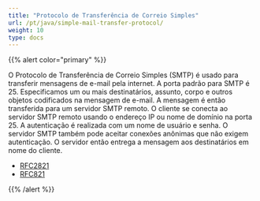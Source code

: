 ```yaml
---
title: "Protocolo de Transferência de Correio Simples"
url: /pt/java/simple-mail-transfer-protocol/
weight: 10
type: docs
---
```


{{% alert color="primary" %}} 

O Protocolo de Transferência de Correio Simples (SMTP) é usado para transferir mensagens de e-mail pela internet. A porta padrão para SMTP é 25. Especificamos um ou mais destinatários, assunto, corpo e outros objetos codificados na mensagem de e-mail. A mensagem é então transferida para um servidor SMTP remoto. O cliente se conecta ao servidor SMTP remoto usando o endereço IP ou nome de domínio na porta 25. A autenticação é realizada com um nome de usuário e senha. O servidor SMTP também pode aceitar conexões anônimas que não exigem autenticação. O servidor então entrega a mensagem aos destinatários em nome do cliente.

- [RFC2821](http://www.rfc-archive.org/getrfc.php?rfc=2821)
- [RFC821](http://www.rfc-archive.org/getrfc.php?rfc=821)

{{% /alert %}}